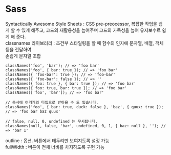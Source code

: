 # Sass
Syntactically Awesome Style Sheets : CSS pre-preocessor, 복잡한 작업을 쉽게 할 수 있게 해주고, 코드의 재활용성을 높여주며 코드의 가독성을 높여 유지보수르 쉽게 해 준다.  
classnames 라이브러리 : 조건부 스타일링을 할 때 함수의 인자에 문자열, 배열, 객체 등을 전달하여  
손쉽게 문자열 조합
```
classNames('foo', 'bar'); // => 'foo bar'
classNames('foo', { bar: true }); // => 'foo bar'
classNames({ 'foo-bar': true }); // => 'foo-bar'
classNames({ 'foo-bar': false }); // => ''
classNames({ foo: true }, { bar: true }); // => 'foo bar'
classNames({ foo: true, bar: true }); // => 'foo bar'
classNames(['foo', 'bar']); // => 'foo bar'

// 동시에 여러개의 타입으로 받아올 수 도 있습니다.
classNames('foo', { bar: true, duck: false }, 'baz', { quux: true }); // => 'foo bar baz quux'

// false, null, 0, undefined 는 무시됩니다.
classNames(null, false, 'bar', undefined, 0, 1, { baz: null }, ''); // => 'bar 1'
```
outline : 옵션. 버튼에서 테두리만 보여지도록 설정 가능  
fullWidth : 버튼이 전체 너비를 차지하도록 구현 가능  
